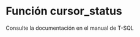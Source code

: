 ﻿---
Autogenerated: true
---

# Función  cursor_status

Consulte la documentación en el manual de T-SQL

